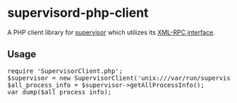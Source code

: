 supervisord-php-client
======================

A PHP client library for [supervisor](http://supervisord.org) which utilizes its [XML-RPC interface](http://supervisord.org/api.html).

Usage
-----

<pre>
require 'SupervisorClient.php';
$supervisor = new SupervisorClient('unix:///var/run/supervisor.sock');
$all_process_info = $supervisor->getAllProcessInfo();
var_dump($all_process_info);
</pre>
